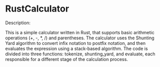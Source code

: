 ﻿# RustCalculator


Description:

This is a simple calculator written in Rust, that supports basic arithmetic operations (+, -, *, /) and parentheses. 
The calculator uses the Shunting Yard algorithm to convert infix notation to postfix notation, and then evaluates the expression using a stack-based algorithm. 
The code is divided into three functions: tokenize, shunting_yard, and evaluate, each responsible for a different stage of the calculation process.
